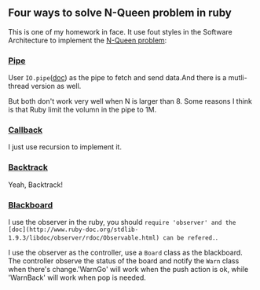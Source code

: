 ## Four ways to solve N-Queen problem in ruby

This is one of my homework in face. It use fout styles in the Software Architecture to implement the [N-Queen problem](http://en.wikipedia.org/wiki/Eight_queens_puzzle):

### [Pipe](http://en.wikipedia.org/wiki/Pipes_and_filters)

User `IO.pipe`([doc](http://www.ruby-doc.org/core-1.9.3/IO.html#method-c-pipe)) as the pipe to fetch and send data.And there is a mutli-thread version as well.

But both don't work very well when N is larger than 8. Some reasons I think is that Ruby limit the volumn in the pipe to 1M.

### [Callback](http://en.wikipedia.org/wiki/Callback_(computer_programming))

I just use recursion to implement it.

### [Backtrack](http://en.wikipedia.org/wiki/Backtracking)

Yeah, Backtrack! 

### [Blackboard](http://en.wikipedia.org/wiki/Blackboard_(computing))

I use the observer in the ruby, you should `require 'observer' and the [doc](http://www.ruby-doc.org/stdlib-1.9.3/libdoc/observer/rdoc/Observable.html) can be refered.`.

I use the observer as the controller, use a `Board` class as the blackboard. The controller observe the status of the board and notify the `Warn` class when there's change.'WarnGo' will work when the push action is ok, while 'WarnBack' will work when pop is needed.
